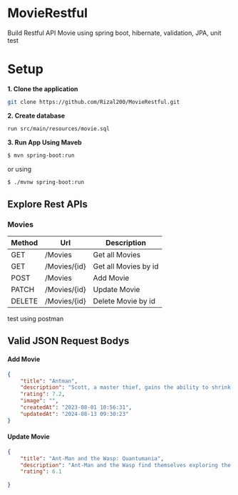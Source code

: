 # MovieRestful
Build Restful API Movie using spring boot, hibernate, validation, JPA, unit test

# Setup

**1. Clone the application**
```bash
git clone https://github.com/Rizal200/MovieRestful.git
```

**2. Create database**
```bash
run src/main/resources/movie.sql
```

**3. Run App Using Maveb**
```bash
$ mvn spring-boot:run
```
or using
``` bash
$ ./mvnw spring-boot:run
```

## Explore Rest APIs

### Movies

| Method | Url | Description |
| ------ | --- | ----------- | 
| GET    | /Movies | Get all Movies |
| GET    | /Movies/{id} | Get all Movies by id | 
| POST    | /Movies | Add Movie | 
| PATCH    | /Movies/{id} | Update Movie | 
| DELETE    | /Movies/{id} | Delete Movie by id | 

test using postman

## Valid JSON Request Bodys

#### Add Movie 
```json
{
    "title": "Antman",
    "description": "Scott, a master thief, gains the ability to shrink in scale with the help of a futuristic suit. Now he must rise to the occasion of his superhero status and protect his secret from unsavoury elements",
    "rating": 7.2,
    "image": "",
    "createdAt": "2023-08-01 10:56:31",
    "updatedAt": "2024-08-13 09:30:23"
}
```

#### Update Movie
``` json
{
    "title": "Ant-Man and the Wasp: Quantumania",
    "description": "Ant-Man and the Wasp find themselves exploring the Quantum Realm, interacting with strange new creatures and embarking on an adventure that pushes them beyond the limits of what they thought was possible.",
    "rating": 6.1
   
}

````











